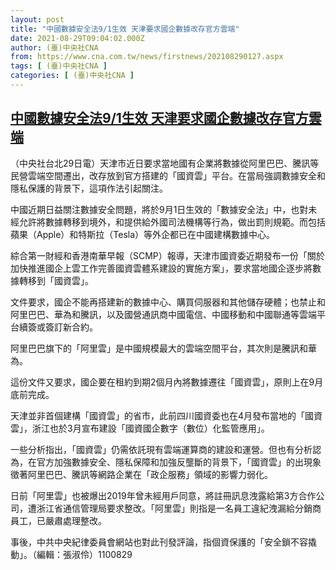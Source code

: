 ```yaml
---
layout: post
title: "中國數據安全法9/1生效 天津要求國企數據改存官方雲端"
date: 2021-08-29T09:04:02.000Z
author: (臺)中央社CNA
from: https://www.cna.com.tw/news/firstnews/202108290127.aspx
tags: [ (臺)中央社CNA ]
categories: [ (臺)中央社CNA ]
---
```

<!--1630227842000-->
[中國數據安全法9/1生效 天津要求國企數據改存官方雲端](https://www.cna.com.tw/news/firstnews/202108290127.aspx)
------

<div>
<div></div><div class="paragraph"><p>（中央社台北29日電）天津市近日要求當地國有企業將數據從阿里巴巴、騰訊等民營雲端空間遷出，改存放到官方搭建的「國資雲」平台。在當局強調數據安全和隱私保護的背景下，這項作法引起關注。</p><p>中國近期日益關注數據安全問題，將於9月1日生效的「數據安全法」中，也對未經允許將數據轉移到境外，和提供給外國司法機構等行為，做出罰則規範。而包括蘋果（Apple）和特斯拉（Tesla）等外企都已在中國建構數據中心。</p><p>綜合第一財經和香港南華早報（SCMP）報導，天津市國資委近期發布一份「關於加快推進國企上雲工作完善國資雲體系建設的實施方案」，要求當地國企逐步將數據轉移到「國資雲」。</p><p>文件要求，國企不能再搭建新的數據中心、購買伺服器和其他儲存硬體；也禁止和阿里巴巴、華為和騰訊，以及國營通訊商中國電信、中國移動和中國聯通等雲端平台續簽或簽訂新合約。</p><p>阿里巴巴旗下的「阿里雲」是中國規模最大的雲端空間平台，其次則是騰訊和華為。</p><p>這份文件又要求，國企要在租約到期2個月內將數據遷往「國資雲」，原則上在9月底前完成。</p><p>天津並非首個建構「國資雲」的省市，此前四川國資委也在4月發布當地的「國資雲」，浙江也於3月宣布建設「國資國企數字（數位）化監管應用」。</p><p>一些分析指出，「國資雲」仍需依託現有雲端運算商的建設和運營。但也有分析認為，在官方加強數據安全、隱私保障和加強反壟斷的背景下，「國資雲」的出現象徵著阿里巴巴、騰訊等網路企業在「政企服務」領域的影響力弱化。</p><p>日前「阿里雲」也被爆出2019年曾未經用戶同意，將註冊訊息洩露給第3方合作公司，遭浙江省通信管理局要求整改。「阿里雲」則指是一名員工違紀洩漏給分銷商員工，已嚴肅處理整改。</p><p>事後，中共中央紀律委員會網站也對此刊發評論，指個資保護的「安全鎖不容撬動」。（編輯：張淑伶）1100829</p></div>
</div>
